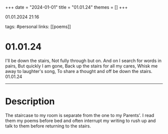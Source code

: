 +++
date = "2024-01-01"
title = "01.01.24"
themes = []
+++

01.01.2024 21:16

tags: #personal
links: [[poems]]

# 01.01.24

I'll be down the stairs,
Not fully through but on.
And on I search for words in pairs,
But quickly I am gone,
Back up the stairs for all my cares,
Whisk me away to laughter's song,
To share a thought and off be down the stairs.
01.01.24

---

# Description

The staircase to my room is separate from the one to my Parents'. I read them my poems before bed and often interrupt my writing to rush up and talk to them before returning to the stairs.